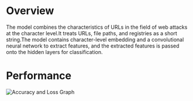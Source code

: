 # Overview
The model combines the characteristics of URLs in the field of web attacks at the character level.It treats URLs, file paths, and registries as a short string.The model contains character-level embedding and a convolutional neural network to extract features, and the extracted features is passed onto the hidden layers for classification.

# Performance
![Accuracy and Loss Graph](https://github.com/SK9712/Detecting-Malicious-Url-Using-Character-level-CNN/blob/master/Graph/training_testing_accuracy_loss.png?raw=true)
